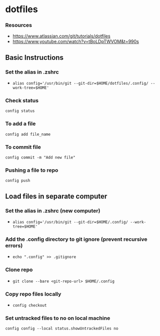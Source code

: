 # dotfiles

### Resources
* https://www.atlassian.com/git/tutorials/dotfiles
* https://www.youtube.com/watch?v=tBoLDpTWVOM&t=990s

## Basic Instructions


### Set the alias in .zshrc
* `alias config='/usr/bin/git --git-dir=$HOME/dotfiles/.config/ --work-tree=$HOME'`

### Check status
`config status`

### To add a file
`config add file_name`

### To commit file
`config commit -m "Add new file"`

### Pushing a file to repo
`config push`

## Load files in separate computer

### Set the alias in .zshrc (new computer)
* `alias config='/usr/bin/git --git-dir=$HOME/.config/ --work-tree=$HOME'`

### Add the .config directory to git ignore (prevent recursive errors)
* `echo ".config" >> .gitignore`

### Clone repo
* `git clone --bare <git-repo-url> $HOME/.config`

### Copy repo files locally
* `config checkout`

### Set untracked files to no on local machine
`config config --local status.showUntrackedFiles no`
